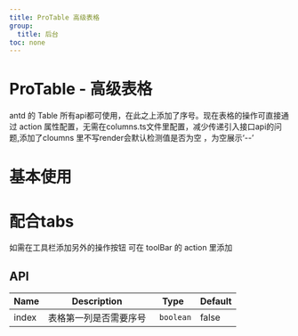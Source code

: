 ```yaml
---
title: ProTable 高级表格
group:
  title: 后台
toc: none
---
```


# ProTable - 高级表格

<p>antd 的 Table 所有api都可使用，在此之上添加了序号。现在表格的操作可直接通过 action 属性配置，无需在columns.ts文件里配置，减少传递引入接口api的问题,添加了cloumns 里不写render会默认检测值是否为空 ，为空展示‘--’</p>

# 基本使用

<code src="./demos/demo1.tsx" ></code>

# 配合tabs

如需在工具栏添加另外的操作按钮 可在 toolBar 的 action 里添加
<code src="./demos/demo2.tsx" ></code>

## API

| Name  | Description            | Type       | Default |
| ----- | ---------------------- | ---------- | ------- |
| index | 表格第一列是否需要序号 | ` boolean` | false   |
